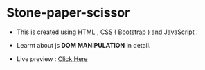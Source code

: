 # Stone-paper-scissor

* This is created using HTML , CSS ( Bootstrap ) and JavaScript . 

* Learnt about js __DOM MANIPULATION__ in detail.

* Live preview : [Click Here](https://kiruthi-1312.github.io/Stone-paper-scissor/)
